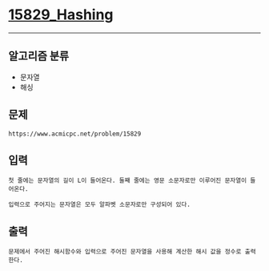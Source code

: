 # [15829_Hashing](https://www.acmicpc.net/problem/15829)
---
## 알고리즘 분류
* 문자열
* 해싱

## 문제
```
https://www.acmicpc.net/problem/15829
```

## 입력
```
첫 줄에는 문자열의 길이 L이 들어온다. 둘째 줄에는 영문 소문자로만 이루어진 문자열이 들어온다.

입력으로 주어지는 문자열은 모두 알파벳 소문자로만 구성되어 있다.
```
## 출력
```
문제에서 주어진 해시함수와 입력으로 주어진 문자열을 사용해 계산한 해시 값을 정수로 출력한다.
```

